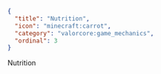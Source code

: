 ```json
{
  "title": "Nutrition",
  "icon": "minecraft:carrot", 
  "category": "valorcore:game_mechanics",
  "ordinal": 3
}
```

Nutrition